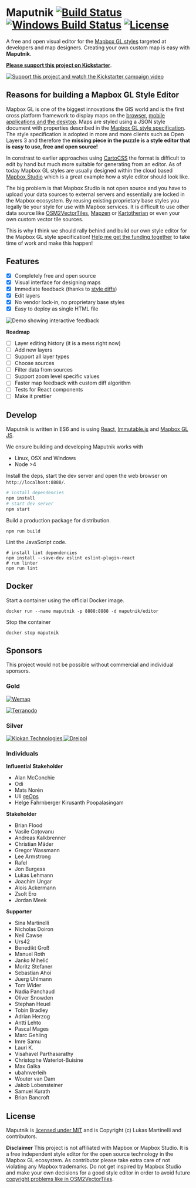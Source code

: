 # Maputnik [![Build Status](https://travis-ci.org/maputnik/editor.svg?branch=master)](https://travis-ci.org/maputnik/editor) [![Windows Build Status](https://ci.appveyor.com/api/projects/status/anelbgv6jdb3qnh9/branch/master?svg=true)](https://ci.appveyor.com/project/lukasmartinelli/editor) [![License](https://img.shields.io/badge/license-MIT-blue.svg)](https://tldrlegal.com/license/mit-license)

A free and open visual editor for the [Mapbox GL styles](https://www.mapbox.com/mapbox-gl-style-spec/)
targeted at developers and map designers. Creating your own custom map is easy with **Maputnik**.

[**Please support this project on Kickstarter**](https://www.kickstarter.com/projects/174808720/maputnik-visual-map-editor-for-mapbox-gl).

[![Support this project and watch the Kickstarter campaign video](media/kickstarter.png)](https://www.kickstarter.com/projects/174808720/maputnik-visual-map-editor-for-mapbox-gl)

## Reasons for building a Mapbox GL Style Editor

Mapbox GL is one of the biggest innovations the GIS world and is the first cross platform framework to display maps on the [browser](https://github.com/mapbox/mapbox-gl-js), [mobile applications and the desktop](https://github.com/mapbox/mapbox-gl-native). Maps are styled using a JSON style document with properties described in the [Mapbox GL style specification](https://www.mapbox.com/mapbox-gl-style-spec/). The style specification is adopted in more and more clients such as Open Layers 3 and therefore the **missing piece in the puzzle is a style editor that is easy to use, free and open source!**

In constrast to earlier approaches using [CartoCSS](https://www.mapbox.com/help/getting-started-cartocss/) the format is difficult to edit by hand but much more suitable for generating from an editor.
As of today Mapbox GL styles are usually designed within the cloud based [Mapbox Studio](https://www.mapbox.com/mapbox-studio/)
which is a great example how a style editor should look like.

The big problem is that Mapbox Studio is not open source and you have to upload your data sources to external servers and
essentially are locked in the Mapbox ecosystem. By reusing existing proprietary base styles you legally tie your style for use with Mapbox services. It is difficult to use other data source like [OSM2VectorTiles](http://osm2vectortiles.org), [Mapzen](https://mapzen.com/projects/vector-tiles/) or [Kartotherian](https://github.com/kartotherian/kartotherian) or even your own custom vector tile sources.

This is why I think we should rally behind and build our own style editor for the Mapbox GL style specification!
[Help me get the funding together](https://www.kickstarter.com/projects/174808720/maputnik-visual-map-editor-for-mapbox-gl) to take time of work and make this happen!

## Features

- [x] Completely free and open source
- [x] Visual interface for designing maps
- [x] Immediate feedback (thanks to [style diffs](https://github.com/mapbox/mapbox-gl-style-spec/blob/mb-pages/lib/diff.js))
- [x] Edit layers
- [x] No vendor lock-in, no proprietary base styles
- [x] Easy to deploy as single HTML file

![Demo showing interactive feedback](media/demo.gif)

**Roadmap**

- [ ] Layer editing history (it is a mess right now)
- [ ] Add new layers
- [ ] Support all layer types
- [ ] Choose sources
- [ ] Filter data from sources
- [ ] Support zoom level specific values
- [ ] Faster map feedback with custom diff algorithm
- [ ] Tests for React components
- [ ] Make it prettier

## Develop

Maputnik is written in ES6 and is using [React](https://github.com/facebook/react), [Immutable.js](https://facebook.github.io/immutable-js/) and [Mapbox GL JS](https://www.mapbox.com/mapbox-gl-js/api/).

We ensure building and developing Maputnik works with

- Linux, OSX and Windows
- Node >4

Install the deps, start the dev server and open the web browser on `http://localhost:8888/`.

```bash
# install dependencies
npm install
# start dev server
npm start
```

Build a production package for distribution.

```
npm run build
```

Lint the JavaScript code.

```
# install lint dependencies
npm install --save-dev eslint eslint-plugin-react
# run linter
npm run lint
```

## Docker

Start a container using the official Docker image.
```
docker run --name maputnik -p 8888:8888 -d maputnik/editor
```

Stop the container

```
docker stop maputnik
```

## Sponsors

This project would not be possible without commercial and individual sponsors.

### Gold

[![Wemap](media/sponsors/wemap.jpg)](https://getwemap.com/)

[![Terranodo](media/sponsors/terranodo.png)](http://terranodo.io/)

### Silver

<a href="https://www.klokantech.com/">
  <img alt="Klokan Technologies" style="display:inline" src="media/sponsors/klokantech.png" />
</a>
<a href="https://www.dreipol.ch/">
  <img alt="Dreipol" style="display:inline" src="media/sponsors/dreipol.png" />
</a>
<br/>

### Individuals

**Influential Stakeholder**

- Alan McConchie
- Odi
- Mats Norén
- Uli [geOps](http://geops.ch/)
- Helge Fahrnberger
 Kirusanth Poopalasingam

**Stakeholder**

- Brian Flood
- Vasile Coțovanu
- Andreas Kalkbrenner
- Christian Mäder
- Gregor Wassmann
- Lee Armstrong
- Rafel
- Jon Burgess
- Lukas Lehmann
- Joachim Ungar
- Alois Ackermann
- Zsolt Ero
- Jordan Meek

**Supporter**

- Sina Martinelli
- Nicholas Doiron
- Neil Cawse
- Urs42
- Benedikt Groß
- Manuel Roth
- Janko Mihelić
- Moritz Stefaner
- Sebastian Ahoi
- Juerg Uhlmann
- Tom Wider
- Nadia Panchaud
- Oliver Snowden
- Stephan Heuel
- Tobin Bradley
- Adrian Herzog
- Antti Lehto
- Pascal Mages
- Marc Gehling
- Imre Samu
- Lauri K.
- Visahavel Parthasarathy
- Christophe Waterlot-Buisine
- Max Galka
- ubahnverleih
- Wouter van Dam
- Jakob Lobensteiner
- Samuel Kurath
- Brian Bancroft

## License

Maputnik is [licensed under MIT](LICENSE) and is Copyright (c) Lukas Martinelli and contributors.

**Disclaimer** This project is not affiliated with Mapbox or Mapbox Studio. It is a free independent style editor for the
open source technology in the Mapbox GL ecosystem.
As contributor please take extra care of not violating any Mapbox trademarks. Do not get inspired by Mapbox Studio and make your own decisions for a good style editor in order to avoid future [copyright problems like in OSM2VectorTiles](https://github.com/osm2vectortiles/osm2vectortiles/issues/387).
